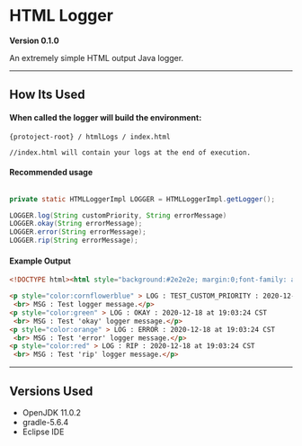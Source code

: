 # HTML Logger

**Version 0.1.0**

An extremely simple HTML output Java logger.

---

## How Its Used

#### When called the logger will build the environment:
```
{protoject-root} / htmlLogs / index.html

//index.html will contain your logs at the end of execution.
```

#### Recommended usage
```Java

private static HTMLLoggerImpl LOGGER = HTMLLoggerImpl.getLogger();

LOGGER.log(String customPriority, String errorMessage)
LOGGER.okay(String errorMessage);
LOGGER.error(String errorMessage);
LOGGER.rip(String errorMessage);
```

#### Example Output
```HTML
<!DOCTYPE html><html style="background:#2e2e2e; margin:0;font-family: arial;font-size: 9pt;"><body>

<p style="color:cornflowerblue" > LOG : TEST_CUSTOM_PRIORITY : 2020-12-18 at 19:03:24 CST
 <br> MSG : Test logger message.</p>
<p style="color:green" > LOG : OKAY : 2020-12-18 at 19:03:24 CST
 <br> MSG : Test 'okay' logger message.</p>
<p style="color:orange" > LOG : ERROR : 2020-12-18 at 19:03:24 CST
 <br> MSG : Test 'error' logger message.</p>
<p style="color:red" > LOG : RIP : 2020-12-18 at 19:03:24 CST
 <br> MSG : Test 'rip' logger message.</p>
```

---

## Versions Used

* OpenJDK 11.0.2
* gradle-5.6.4
* Eclipse IDE
